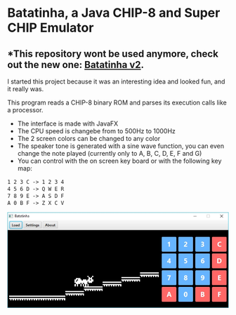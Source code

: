 # Batatinha, a Java CHIP-8 and Super CHIP Emulator
## ***This repository wont be used anymore, check out the new one: [Batatinha v2](https://github.com/jbatistareis/batatinha-v2).**

I started this project because it was an interesting idea and looked fun, and it really was.

This program reads a CHIP-8 binary ROM and parses its execution calls like a processor.

+ The interface is made with JavaFX
+ The CPU speed is changebe from to 500Hz to 1000Hz
+ The 2 screen colors can be changed to any color
+ The speaker tone is generated with a sine wave function, you can even change the note played (currently only to A, B, C, D, E, F and G)
+ You can control with the on screen key board or with the following key map:
```
1 2 3 C -> 1 2 3 4
4 5 6 D -> Q W E R
7 8 9 E -> A S D F
A 0 B F -> Z X C V
```

![Screenshot](https://github.com/jbatistareis/batatinha/blob/master/images/screenshot.jpg)
